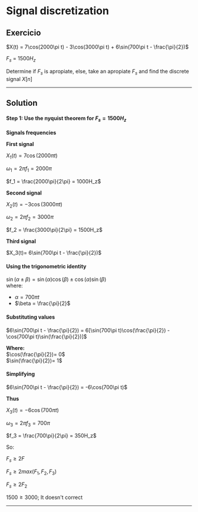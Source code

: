 # Signal discretization

## Exercicio

$X(t) = 7\cos(2000\pi t) - 3\cos(3000\pi t) + 6\sin(700\pi t - \frac{\pi}{2})$

$F_s$ = $1500 H_z$

Determine if $F_s$ is apropiate, else, take an apropiate $F_s$ and find the discrete signal $X[n]$

---

## **Solution**  

#### **Step 1: Use the nyquist theorem for $F_s= 1500 H_z$**  
**Signals frequencies**

**First signal**

$X_1(t)= 7\cos(2000\pi t)$

$\omega_1 = 2\pi f_1 = 2000\pi$

$f_1 = \frac{2000\pi}{2\pi} = 1000H_z$

**Second signal**

$X_2(t)= -3\cos(3000\pi t)$

$\omega_2 = 2\pi f_2 = 3000\pi$

$f_2 = \frac{3000\pi}{2\pi} = 1500H_z$

**Third signal**

$X_3(t)= 6\sin(700\pi t - \frac{\pi}{2})$

#### **Using the trigonometric identity**  
$\sin(\alpha \pm \beta) = \sin(\alpha)\cos(\beta) \pm \cos(\alpha)\sin(\beta)$  
where:  
- $\alpha = 700\pi t$  
- $\beta = \frac{\pi}{2}$ 

#### **Substituting values**  
$6\sin(700\pi t - \frac{\pi}{2}) = 6[\sin(700\pi t)\cos(\frac{\pi}{2}) - \cos(700\pi t)\sin(\frac{\pi}{2})]$ 

**Where:**  
$\cos(\frac{\pi}{2})= 0$  
$\sin(\frac{\pi}{2})= 1$  

#### **Simplifying**  
$6\sin(700\pi t - \frac{\pi}{2}) = -6\cos(700\pi t)$ 

**Thus**

$X_3(t)= -6\cos(700\pi t)$

$\omega_3 = 2\pi f_3 = 700\pi$

$f_3 = \frac{700\pi}{2\pi} = 350H_z$

So:

$F_s \geq 2F$


$F_s \geq 2max(F_1, F_2, F_3)$

$F_s \geq 2F_2$

$1500 \geq 3000$; It doesn't correct

---

